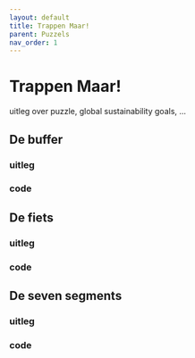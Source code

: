 ```yaml
---
layout: default
title: Trappen Maar!
parent: Puzzels
nav_order: 1
---
```


# Trappen Maar! 

uitleg over puzzle, global sustainability goals, ...

## De buffer
### uitleg

### code

## De fiets
### uitleg

### code



## De seven segments
### uitleg

### code
